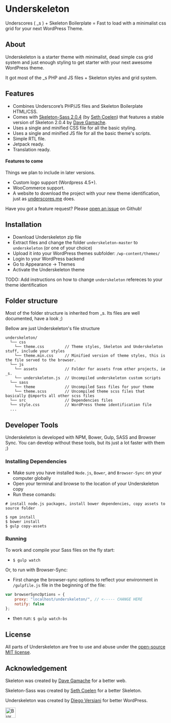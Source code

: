 # Underskeleton

Underscores ( _s ) + Skeleton Boilerplate = Fast to load with a minimalist css grid for your next WordPress Theme.

## About

Underskeleton is a starter theme with minimalist, dead simple css grid system and just enough styling to get starter with your next awesome WordPress theme.

It got most of the _s PHP and JS files + Skeleton styles and grid system.

## Features

- Combines Underscore’s PHP/JS files and Skeleton Boilerplate HTML/CSS.
- Comes with [Skeleton-Sass 2.0.4](https://github.com/WhatsNewSaes/Skeleton-Sass) (by [Seth Coelen](http://sethcoelen.com/)) that features a stable version of Skeleton 2.0.4 by [Dave Gamache](http://www.davegamache.com).
- Uses a single and minified CSS file for all the basic styling.
- Uses a single and minified JS file for all the basic theme's scripts.
- Simple RTL file.
- Jetpack ready.
- Translation ready.

#### Features to come

Things we plan to include in later versions.

- Custom logo support (Wordpress 4.5+).
- WooCommerce support.
- A website to download the project with your new theme identification, just as [underscores.me](http://underscores.me) does.

Have you got a feature request? Please [open an issue](https://github.com/dvlopes/underskeleton/issues) on Github!

## Installation

- Download Underskeleton zip file
- Extract files and change the folder `underskeleton-master` to `underskeleton` (or one of your choice)
- Upload it into your WordPress themes subfolder: `/wp-content/themes/`
- Login to your WordPress backend
- Go to Appearance → Themes
- Activate the Underskeleton theme

TODO: Add instructions on how to change `underskeleton` refereces to your theme identification

## Folder structure

Most of the folder structure is inherited from _s. Its files are well documented, have a look ;)

Bellow are just Underskeleton's file structure

```
underskeleton/
  └── css                            
    └── theme.css         // Theme styles, Skeleton and Underskeleton stuff, include your styles 
    └── theme.min.css     // Minified version of theme styles, this is the file served to the browser. 
  └── js
    └── assets            // Folder for assets from other projects, ie _s.
    └── underskeleton.js  // Uncompiled underskeleton custom scripts
  └── sass
    └── theme             // Uncompiled Sass files for your theme
    └── theme.scss        // Uncompiled theme scss files that basically @imports all other scss files
  └── src                 // Dependencies files
  └── style.css           // WordPress theme identification file
  ...
```

## Developer Tools

Underskeleton is developed with NPM, Bower, Gulp, SASS and Browser Sync. You can develop without these tools, but its just a lot faster with them ;)

### Installing Dependencies
- Make sure you have installed `Node.js`, `Bower`, and `Browser-Sync` on your computer globally
- Open your terminal and browse to the location of your Underskeleton copy
- Run these comands:
```
# install node.js packages, install bower dependencies, copy assets to source folder

$ npm install
$ bower install
$ gulp copy-assets
```

### Running
To work and compile your Sass files on the fly start:

- `$ gulp watch`

Or, to run with Browser-Sync:

- First change the browser-sync options to reflect your environment in `/gulpfile.js` file in the beginning of the file:
```javascript
var browserSyncOptions = {
    proxy: "localhost/underskeleton/", // <----- CHANGE HERE
    notify: false
};
```
- then run: `$ gulp watch-bs`

## License

All parts of Underskeleton are free to use and abuse under the [open-source MIT license](http://opensource.org/licenses/mit-license.php).

## Acknowledgement

Skeleton was created by [Dave Gamache](https://twitter.com/dhg) for a better web.

Skeleton-Sass was created by [Seth Coelen](http://sethcoelen.com) for a better Skeleton.

Underskeleton was created by [Diego Versiani](http://dvlopes.github.io) for better WordPress.

<a href='https://ko-fi.com/A0212ZQ' target='_blank'><img height='32' style='border:0px;height:32px;' src='https://az743702.vo.msecnd.net/cdn/kofi3.png?v=a' border='0' alt='Buy Me a Coffee at ko-fi.com' /></a>